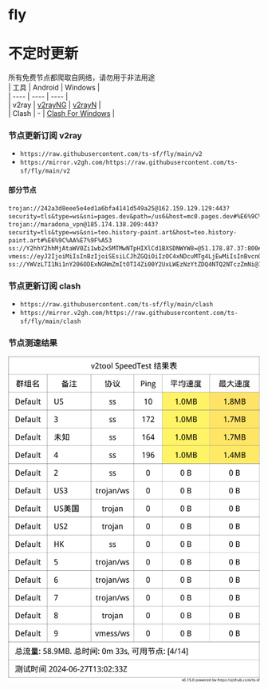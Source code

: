 # fly
# 不定时更新
所有免费节点都爬取自网络，请勿用于非法用途  
|  工具  | Android  | Windows  |  
|  ----  | ----   | ----  |  
| v2ray  | [v2rayNG](https://github.com/2dust/v2rayNG/releases) | [v2rayN](https://github.com/2dust/v2rayN/releases) |  
| Clash  | - | [Clash For Windows](https://github.com/2dust/clashN/releases) | 
  
### 节点更新订阅  v2ray
- `https://raw.githubusercontent.com/ts-sf/fly/main/v2`  
- `https://mirror.v2gh.com/https://raw.githubusercontent.com/ts-sf/fly/main/v2`  

#### 部分节点  
``` 
trojan://242a3d8eee5e4ed1a6bfa4141d549a25@162.159.129.129:443?security=tls&type=ws&sni=pages.dev&path=/us6&host=mc0.pages.dev#%E6%9C%AA%E7%9F%A52
trojan://maradona_vpn@185.174.138.209:443?security=tls&type=ws&sni=teo.history-paint.art&host=teo.history-paint.art#%E6%9C%AA%E7%9F%A53
ss://Y2hhY2hhMjAtaWV0Zi1wb2x5MTMwNTpHIXlCd1BXSDNWYW8=@51.178.87.37:800#%E6%9C%AA%E7%9F%A54%204.3MB%2Fs
vmess://eyJ2IjoiMiIsInBzIjoiSEsiLCJhZGQiOiIzOC4xNDcuMTg4LjEwMiIsInBvcnQiOiI1MzA2MSIsImlkIjoiNmY3YWQ1N2EtYjFjOC00ZjgzLTk4OGEtNjY4YTkyN2Q0OTRlIiwiYWlkIjoiMCIsInNjeSI6ImF1dG8iLCJuZXQiOiJ0Y3AiLCJ0eXBlIjoiaHR0cCIsImhvc3QiOiIiLCJwYXRoIjoiLyIsInRscyI6IiIsInNuaSI6IiIsInRlc3RfbmFtZSI6IkhLIn0=
ss://YWVzLTI1Ni1nY206ODExNGNmZmItOTI4Zi00Y2UxLWEzNzYtZDQ4NTQ2NTczZmNi@107.172.191.208:39412#US
```
### 节点更新订阅  clash
- `https://raw.githubusercontent.com/ts-sf/fly/main/clash`  
- `https://mirror.v2gh.com/https://raw.githubusercontent.com/ts-sf/fly/main/clash`  

### 节点测速结果
![image](traffic.png)
